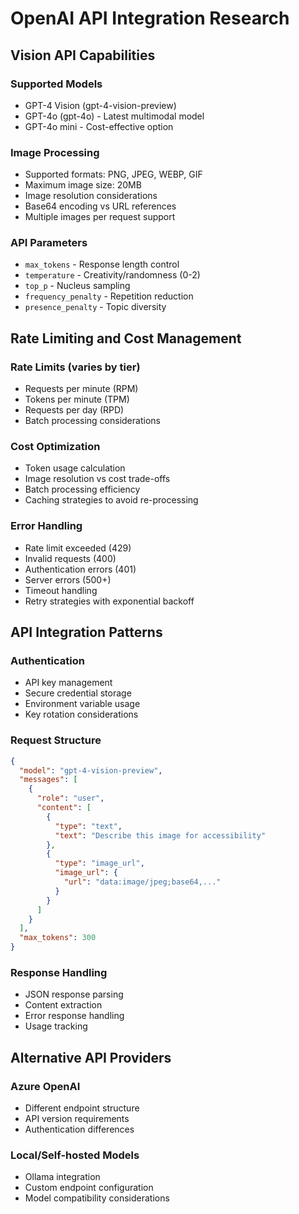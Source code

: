 # OpenAI API Integration Research

## Vision API Capabilities

### Supported Models
- GPT-4 Vision (gpt-4-vision-preview)
- GPT-4o (gpt-4o) - Latest multimodal model
- GPT-4o mini - Cost-effective option

### Image Processing
- Supported formats: PNG, JPEG, WEBP, GIF
- Maximum image size: 20MB
- Image resolution considerations
- Base64 encoding vs URL references
- Multiple images per request support

### API Parameters
- `max_tokens` - Response length control
- `temperature` - Creativity/randomness (0-2)
- `top_p` - Nucleus sampling
- `frequency_penalty` - Repetition reduction
- `presence_penalty` - Topic diversity

## Rate Limiting and Cost Management

### Rate Limits (varies by tier)
- Requests per minute (RPM)
- Tokens per minute (TPM)
- Requests per day (RPD)
- Batch processing considerations

### Cost Optimization
- Token usage calculation
- Image resolution vs cost trade-offs
- Batch processing efficiency
- Caching strategies to avoid re-processing

### Error Handling
- Rate limit exceeded (429)
- Invalid requests (400)
- Authentication errors (401)
- Server errors (500+)
- Timeout handling
- Retry strategies with exponential backoff

## API Integration Patterns

### Authentication
- API key management
- Secure credential storage
- Environment variable usage
- Key rotation considerations

### Request Structure
```json
{
  "model": "gpt-4-vision-preview",
  "messages": [
    {
      "role": "user",
      "content": [
        {
          "type": "text",
          "text": "Describe this image for accessibility"
        },
        {
          "type": "image_url",
          "image_url": {
            "url": "data:image/jpeg;base64,..."
          }
        }
      ]
    }
  ],
  "max_tokens": 300
}
```

### Response Handling
- JSON response parsing
- Content extraction
- Error response handling
- Usage tracking

## Alternative API Providers

### Azure OpenAI
- Different endpoint structure
- API version requirements
- Authentication differences

### Local/Self-hosted Models
- Ollama integration
- Custom endpoint configuration
- Model compatibility considerations
